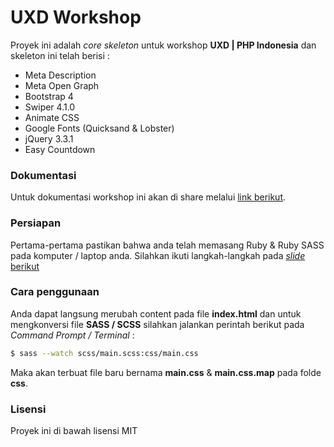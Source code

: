 # UXD Workshop

Proyek ini adalah *core skeleton* untuk workshop **UXD | PHP Indonesia** dan skeleton ini telah berisi :

- Meta Description
- Meta Open Graph
- Bootstrap 4
- Swiper 4.1.0
- Animate CSS
- Google Fonts (Quicksand & Lobster)
- jQuery 3.3.1
- Easy Countdown

### Dokumentasi

Untuk dokumentasi workshop ini akan di share melalui [link berikut](/).

### Persiapan

Pertama-pertama pastikan bahwa anda telah memasang Ruby & Ruby SASS pada komputer / laptop anda. Silahkan ikuti langkah-langkah pada [*slide* berikut](/)

### Cara penggunaan

Anda dapat langsung merubah content pada file **index.html** dan untuk mengkonversi file **SASS / SCSS** silahkan jalankan perintah berikut pada *Command Prompt / Terminal* :

``` bash
$ sass --watch scss/main.scss:css/main.css
```

Maka akan terbuat file baru bernama **main.css** & **main.css.map** pada folde **css**.

### Lisensi

Proyek ini di bawah lisensi MIT